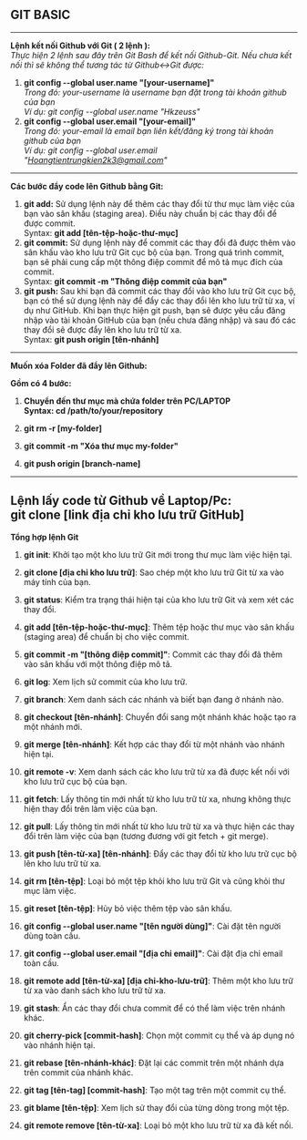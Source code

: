 ____GIT BASIC____
---------------------------------------------------------------------------------------------------------------------------
---------------------------------------------------------------------------------------------------------------------------
**Lệnh kết nối Github với Git ( 2 lệnh ):**
<br>
*Thực hiện 2 lệnh sau đây trên Git Bash để kết nối Github-Git. Nếu chưa kết nối thì sẽ không thể tương tác từ Github<->Git được:*
1. **git config --global user.name "[your-username]"**
   <br>
   *Trong đó: your-username là username bạn đặt trong tài khoản github của bạn*
   <br>
   *Ví dụ: git config --global user.name "Hkzeuss"*
2. **git config --global user.email "[your-email]"**
   <br>
   *Trong đó: your-email là email bạn liên kết/đăng ký trong tài khoản github của bạn*
   <br>
   *Ví dụ: git config --global user.email "Hoangtientrungkien2k3@gmail.com"*
-----------------------------------------------------------------------------------   
  **Các bước đẩy code lên Github bằng Git:**
  <br>
1. **git add:** Sử dụng lệnh này để thêm các thay đổi từ thư mục làm việc của bạn vào sân khấu (staging area). Điều này chuẩn bị các thay đổi để được commit.<br>
	Syntax: **git add [tên-tệp-hoặc-thư-mục]**
2. **git commit:** Sử dụng lệnh này để commit các thay đổi đã được thêm vào sân khấu vào kho lưu trữ Git cục bộ của bạn. Trong quá trình commit, bạn sẽ phải cung cấp một thông điệp commit để mô tả mục đích của commit.<br>
	Syntax: **git commit -m "Thông điệp commit của bạn"**
3. **git push:** Sau khi bạn đã commit các thay đổi vào kho lưu trữ Git cục bộ, bạn có thể sử dụng lệnh này để đẩy các thay đổi lên kho lưu trữ từ xa, ví dụ như GitHub. Khi bạn thực hiện git push, bạn sẽ được yêu cầu đăng nhập vào tài khoản GitHub của bạn (nếu chưa đăng nhập) và sau đó các thay đổi sẽ được đẩy lên kho lưu trữ từ xa.<br>
	Syntax: **git push origin [tên-nhánh]**
-----------------------------------------------------------------------------------
**Muốn xóa Folder đã đẩy lên Github:**

**Gồm có 4 bước:**

1. **Chuyển đến thư mục mà chứa folder trên PC/LAPTOP <br>
   Syntax: cd /path/to/your/repository**

2. **git rm -r [my-folder]**

3. **git commit -m "Xóa thư mục my-folder"**

4. **git push origin [branch-name]**

---------------------------------------------------------------------------------------------------------------------------
**Lệnh lấy code từ Github về Laptop/Pc:**
 <br>
     git clone [link địa chỉ kho lưu trữ GitHub]
---------------------------------------------------------------------------------------------------------------------------     
**Tổng hợp lệnh Git** <br>
1. **git init**: Khởi tạo một kho lưu trữ Git mới trong thư mục làm việc hiện tại.
2. **git clone [địa chỉ kho lưu trữ]**: Sao chép một kho lưu trữ Git từ xa vào máy tính của bạn.

3. **git status**: Kiểm tra trạng thái hiện tại của kho lưu trữ Git và xem xét các thay đổi.

4. **git add [tên-tệp-hoặc-thư-mục]**: Thêm tệp hoặc thư mục vào sân khấu (staging area) để chuẩn bị cho việc commit.

5. **git commit -m "[thông điệp commit]"**: Commit các thay đổi đã thêm vào sân khấu với một thông điệp mô tả.

6. **git log**: Xem lịch sử commit của kho lưu trữ.

7. **git branch**: Xem danh sách các nhánh và biết bạn đang ở nhánh nào.

8. **git checkout [tên-nhánh]**: Chuyển đổi sang một nhánh khác hoặc tạo ra một nhánh mới.

9. **git merge [tên-nhánh]**: Kết hợp các thay đổi từ một nhánh vào nhánh hiện tại.

10. **git remote -v**: Xem danh sách các kho lưu trữ từ xa đã được kết nối với kho lưu trữ cục bộ của bạn.

11. **git fetch**: Lấy thông tin mới nhất từ kho lưu trữ từ xa, nhưng không thực hiện thay đổi trên làm việc của bạn.

12. **git pull**: Lấy thông tin mới nhất từ kho lưu trữ từ xa và thực hiện các thay đổi trên làm việc của bạn (tương đương với git fetch + git merge).

13. **git push [tên-từ-xa] [tên-nhánh]**: Đẩy các thay đổi từ kho lưu trữ cục bộ lên kho lưu trữ từ xa.

14. **git rm [tên-tệp]**: Loại bỏ một tệp khỏi kho lưu trữ Git và cũng khỏi thư mục làm việc.

15. **git reset [tên-tệp]**: Hủy bỏ việc thêm tệp vào sân khấu.

16. **git config --global user.name "[tên người dùng]"**: Cài đặt tên người dùng toàn cầu.

17. **git config --global user.email "[địa chỉ email]"**: Cài đặt địa chỉ email toàn cầu.

18. **git remote add [tên-từ-xa] [địa chỉ-kho-lưu-trữ]**: Thêm một kho lưu trữ từ xa vào danh sách kho lưu trữ từ xa.

19. **git stash**: Ẩn các thay đổi chưa commit để có thể làm việc trên nhánh khác.

20. **git cherry-pick [commit-hash]**: Chọn một commit cụ thể và áp dụng nó vào nhánh hiện tại.

21. **git rebase [tên-nhánh-khác]**: Đặt lại các commit trên một nhánh dựa trên commit của nhánh khác.

22. **git tag [tên-tag] [commit-hash]**: Tạo một tag trên một commit cụ thể.

23. **git blame [tên-tệp]**: Xem lịch sử thay đổi của từng dòng trong một tệp.

24. **git remote remove [tên-từ-xa]**: Loại bỏ một kho lưu trữ từ xa đã kết nối.
